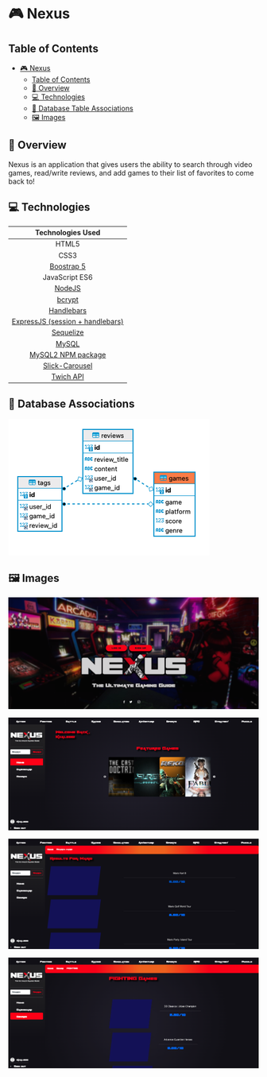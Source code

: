 # 🎮 Nexus

## Table of Contents
- [🎮 Nexus](#-nexus)
  - [Table of Contents](#table-of-contents)
  - [🔎 Overview](#-overview)
  - [💻 Technologies](#-technologies)
  - [💾 Database Table Associations](#-database-associations)
  - [🖼️ Images](#-images)


## 🔎 Overview
Nexus is an application that gives users the ability to search through video games, read/write reviews, and add games to their list of favorites to come back to!


## 💻 Technologies

|                       Technologies Used                        |
| :------------------------------------------------------------: |
|                             HTML5                              |
|                              CSS3                              |
|            [Boostrap 5](https://getbootstrap.com/)             |
|                         JavaScript ES6                         |
|                [NodeJS](https://nodejs.org/en/)                |
| [bcrypt](https://www.npmjs.com/package/bcrypt)                 |
| [Handlebars](https://www.npmjs.com/package/express-handlebars) |
|              [ExpressJS (session + handlebars)](https://expressjs.com/)               |
|              [Sequelize](https://sequelize.org/)               |
|                [MySQL](https://www.mysql.com/)                 |
|                [MySQL2 NPM package](https://www.npmjs.com/package/mysql2)    |
|               [Slick-Carousel](https://www.npmjs.com/package/slick-carousel)                |
| [Twich API](https://dev.twitch.tv/docs/api/)                 |


## 💾  Database Associations
![DB tables](./public/images/db-screenshot.png)

## 🖼️  Images
![Login Page](./public/images/login-screenshot.png)

![Home Page](./public/images/home-screenshot.png)

![Search Page](./public/images/search-screenshot.png)

![Genre Page](./public/images/genre-screenshot.png)
